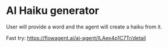 # AI Haiku generator
User will provide a word and the agent will create a haiku from it.

Fast try: https://flowagent.ai/ai-agent/ILAex4p1C7Tr/detail
